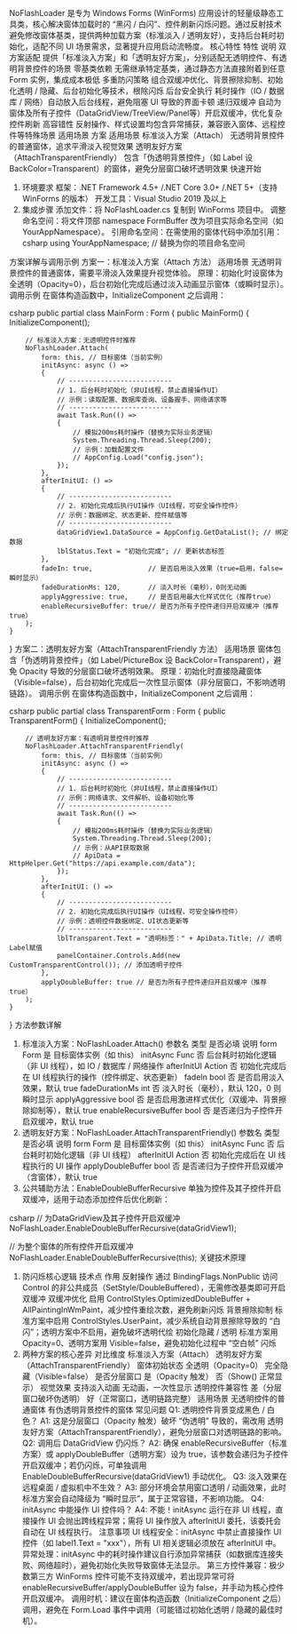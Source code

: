 NoFlashLoader 是专为 Windows Forms (WinForms) 应用设计的轻量级静态工具类，核心解决窗体加载时的 “黑闪 / 白闪”、控件刷新闪烁问题。通过反射技术避免修改窗体基类，提供两种加载方案（标准淡入 / 透明友好），支持后台耗时初始化，适配不同 UI 场景需求，显著提升应用启动流畅度。
核心特性
特性	说明
双方案适配	提供「标准淡入方案」和「透明友好方案」，分别适配无透明控件、有透明背景控件的场景
零基类依赖	无需继承特定基类，通过静态方法直接附着到任意 Form 实例，集成成本极低
多重防闪策略	组合双缓冲优化、背景擦除抑制、初始化透明 / 隐藏、后台初始化等技术，根除闪烁
后台安全执行	耗时操作（IO / 数据库 / 网络）自动放入后台线程，避免阻塞 UI 导致的界面卡顿
递归双缓冲	自动为窗体及所有子控件（DataGridView/TreeView/Panel等）开启双缓冲，优化复杂控件刷新
高容错性	反射操作、样式设置均包含异常捕获，兼容嵌入窗体、远程控件等特殊场景
适用场景
方案	适用场景
标准淡入方案（Attach）	无透明背景控件的普通窗体，追求平滑淡入视觉效果
透明友好方案（AttachTransparentFriendly）	包含「伪透明背景控件」（如 Label 设 BackColor=Transparent）的窗体，避免分层窗口破坏透明效果
快速开始
1. 环境要求
框架：.NET Framework 4.5+ /.NET Core 3.0+ /.NET 5+（支持 WinForms 的版本）
开发工具：Visual Studio 2019 及以上
2. 集成步骤
添加文件：将 NoFlashLoader.cs 复制到 WinForms 项目中。
调整命名空间：将文件顶部 namespace FormBuffer 改为项目实际命名空间（如 YourAppNamespace）。
引用命名空间：在需使用的窗体代码中添加引用：
csharp
using YourAppNamespace; // 替换为你的项目命名空间

方案详解与调用示例
方案一：标准淡入方案（Attach 方法）
适用场景
无透明背景控件的普通窗体，需要平滑淡入效果提升视觉体验。
原理：初始化时设窗体为全透明（Opacity=0），后台初始化完成后通过淡入动画显示窗体（或瞬时显示）。
调用示例
在窗体构造函数中，InitializeComponent 之后调用：

csharp
public partial class MainForm : Form
{
    public MainForm()
    {
        InitializeComponent();

        // 标准淡入方案：无透明控件时推荐
        NoFlashLoader.Attach(
            form: this, // 目标窗体（当前实例）
            initAsync: async () =>
            {
                // --------------------------
                // 1. 后台耗时初始化（非UI线程，禁止直接操作UI）
                // 示例：读取配置、数据库查询、设备握手、网络请求等
                // --------------------------
                await Task.Run(() =>
                {
                    // 模拟200ms耗时操作（替换为实际业务逻辑）
                    System.Threading.Thread.Sleep(200);
                    // 示例：加载配置文件
                    // AppConfig.Load("config.json");
                });
            },
            afterInitUI: () =>
            {
                // --------------------------
                // 2. 初始化完成后执行UI操作（UI线程，可安全操作控件）
                // 示例：数据绑定、状态更新、控件赋值等
                // --------------------------
                dataGridView1.DataSource = AppConfig.GetDataList(); // 绑定数据
                lblStatus.Text = "初始化完成"; // 更新状态标签
            },
            fadeIn: true,              // 是否启用淡入效果（true=启用，false=瞬时显示）
            fadeDurationMs: 120,       // 淡入时长（毫秒），0则无动画
            applyAggressive: true,     // 是否启用最大化样式优化（推荐true）
            enableRecursiveBuffer: true// 是否为所有子控件递归开启双缓冲（推荐true）
        );
    }
}
方案二：透明友好方案（AttachTransparentFriendly 方法）
适用场景
窗体包含「伪透明背景控件」（如 Label/PictureBox 设 BackColor=Transparent），避免 Opacity 导致的分层窗口破坏透明效果。
原理：初始化时直接隐藏窗体（Visible=false），后台初始化完成后一次性显示窗体（非分层窗口，不影响透明链路）。
调用示例
在窗体构造函数中，InitializeComponent 之后调用：

csharp
public partial class TransparentForm : Form
{
    public TransparentForm()
    {
        InitializeComponent();

        // 透明友好方案：有透明背景控件时推荐
        NoFlashLoader.AttachTransparentFriendly(
            form: this, // 目标窗体（当前实例）
            initAsync: async () =>
            {
                // --------------------------
                // 1. 后台耗时初始化（非UI线程，禁止直接操作UI）
                // 示例：网络请求、文件解析、设备初始化等
                // --------------------------
                await Task.Run(() =>
                {
                    // 模拟200ms耗时操作（替换为实际业务逻辑）
                    System.Threading.Thread.Sleep(200);
                    // 示例：从API获取数据
                    // ApiData = HttpHelper.Get("https://api.example.com/data");
                });
            },
            afterInitUI: () =>
            {
                // --------------------------
                // 2. 初始化完成后执行UI操作（UI线程，可安全操作控件）
                // 示例：透明控件数据绑定、UI状态更新等
                // --------------------------
                lblTransparent.Text = "透明标签：" + ApiData.Title; // 透明Label赋值
                panelContainer.Controls.Add(new CustomTransparentControl()); // 添加透明子控件
            },
            applyDoubleBuffer: true // 是否为所有子控件递归开启双缓冲（推荐true）
        );
    }
}
方法参数详解
1. 标准淡入方案：NoFlashLoader.Attach()
参数名	类型	是否必填	说明
form	Form	是	目标窗体实例（如 this）
initAsync	Func<Task>	否	后台耗时初始化逻辑（非 UI 线程），如 IO / 数据库 / 网络操作
afterInitUI	Action	否	初始化完成后在 UI 线程执行的操作（控件绑定、状态更新）
fadeIn	bool	否	是否启用淡入效果，默认 true
fadeDurationMs	int	否	淡入时长（毫秒），默认 120，0 则瞬时显示
applyAggressive	bool	否	是否启用激进样式优化（双缓冲、背景擦除抑制等），默认 true
enableRecursiveBuffer	bool	否	是否递归为子控件开启双缓冲，默认 true
2. 透明友好方案：NoFlashLoader.AttachTransparentFriendly()
参数名	类型	是否必填	说明
form	Form	是	目标窗体实例（如 this）
initAsync	Func<Task>	否	后台耗时初始化逻辑（非 UI 线程）
afterInitUI	Action	否	初始化完成后在 UI 线程执行的 UI 操作
applyDoubleBuffer	bool	否	是否递归为子控件开启双缓冲（含窗体），默认 true
3. 公共辅助方法：EnableDoubleBufferRecursive
单独为控件及其子控件开启双缓冲，适用于动态添加控件后优化刷新：

csharp
// 为DataGridView及其子控件开启双缓冲
NoFlashLoader.EnableDoubleBufferRecursive(dataGridView1);

// 为整个窗体的所有控件开启双缓冲
NoFlashLoader.EnableDoubleBufferRecursive(this);
关键技术原理
1. 防闪烁核心逻辑
技术点	作用
反射操作	通过 BindingFlags.NonPublic 访问 Control 的非公共成员（SetStyle/DoubleBuffered），无需修改基类即可开启双缓冲
双缓冲优化	启用 ControlStyles.OptimizedDoubleBuffer + AllPaintingInWmPaint，减少控件重绘次数，避免刷新闪烁
背景擦除抑制	标准方案中启用 ControlStyles.UserPaint，减少系统自动背景擦除导致的 “白闪”；透明方案中不启用，避免破坏透明代绘
初始化隐藏 / 透明	标准方案用 Opacity=0、透明方案用 Visible=false，避免初始化过程中 “空白帧” 闪烁
2. 两种方案的核心差异
对比维度	标准淡入方案（Attach）	透明友好方案（AttachTransparentFriendly）
窗体初始状态	全透明（Opacity=0）	完全隐藏（Visible=false）
是否分层窗口	是（Opacity 触发）	否（Show() 正常显示）
视觉效果	支持淡入动画	无动画，一次性显示
透明控件兼容性	差（分层窗口破坏伪透明）	好（正常窗口，透明链路完整）
适用场景	无透明控件的普通窗体	有伪透明背景控件的窗体
常见问题
Q1: 透明控件背景变成黑色 / 白色？
A1: 这是分层窗口（Opacity 触发）破坏 “伪透明” 导致的，需改用 透明友好方案（AttachTransparentFriendly），避免分层窗口对透明链路的影响。
Q2: 调用后 DataGridView 仍闪烁？
A2: 确保 enableRecursiveBuffer（标准方案）或 applyDoubleBuffer（透明方案）设为 true，该参数会递归为子控件开启双缓冲；若仍闪烁，可单独调用 EnableDoubleBufferRecursive(dataGridView1) 手动优化。
Q3: 淡入效果在远程桌面 / 虚拟机中不生效？
A3: 部分环境会禁用窗口透明 / 动画效果，此时标准方案会自动降级为 “瞬时显示”，属于正常容错，不影响功能。
Q4: initAsync 中能操作 UI 控件吗？
A4: 不能！initAsync 运行在非 UI 线程，直接操作 UI 会抛出跨线程异常；需将 UI 操作放入 afterInitUI 委托，该委托会自动在 UI 线程执行。
注意事项
UI 线程安全：initAsync 中禁止直接操作 UI 控件（如 label1.Text = "xxx"），所有 UI 相关逻辑必须放在 afterInitUI 中。
异常处理：initAsync 中的耗时操作建议自行添加异常捕获（如数据库连接失败、网络超时），避免初始化失败导致窗体无法显示。
第三方控件兼容：极少数第三方 WinForms 控件可能不支持双缓冲，若出现异常可将 enableRecursiveBuffer/applyDoubleBuffer 设为 false，并手动为核心控件开启双缓冲。
调用时机：建议在窗体构造函数（InitializeComponent 之后） 调用，避免在 Form.Load 事件中调用（可能错过初始化透明 / 隐藏的最佳时机）。
